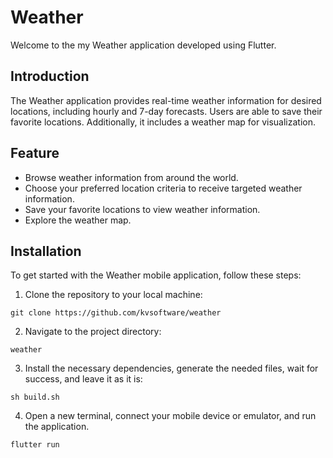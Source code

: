 # Weather
Welcome to the my Weather application developed using Flutter.

## Introduction
The Weather application provides real-time weather information for desired locations, including hourly and 7-day forecasts. Users are able to save their favorite locations. Additionally, it includes a weather map for visualization.

## Feature
- Browse weather information from around the world.
- Choose your preferred location criteria to receive targeted weather information.
- Save your favorite locations to view weather information.
- Explore the weather map.

## Installation
To get started with the Weather mobile application, follow these steps:
1. Clone the repository to your local machine:
```
git clone https://github.com/kvsoftware/weather
```

2. Navigate to the project directory:
```
weather
```

3. Install the necessary dependencies, generate the needed files, wait for success, and leave it as it is:
```
sh build.sh
```

4. Open a new terminal, connect your mobile device or emulator, and run the application.
```
flutter run
```
